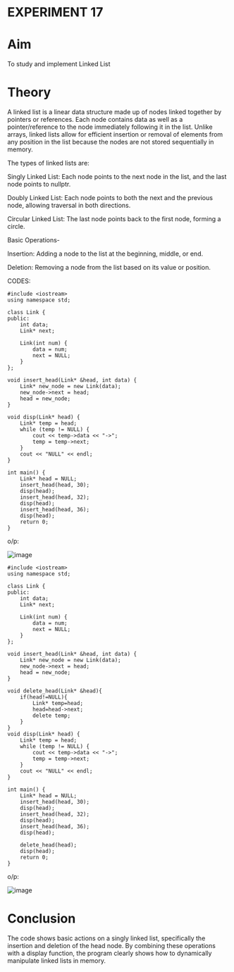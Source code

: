 # EXPERIMENT 17
# Aim 
To study and implement Linked List
# Theory
A linked list is a linear data structure made up of nodes linked together by pointers or references. Each node contains data as well as a pointer/reference to the node immediately following it in the list. Unlike arrays, linked lists allow for efficient insertion or removal of elements from any position in the list because the nodes are not stored sequentially in memory.

The types of linked lists are:

Singly Linked List: Each node points to the next node in the list, and the last node points to nullptr.

Doubly Linked List: Each node points to both the next and the previous node, allowing traversal in both directions.

Circular Linked List: The last node points back to the first node, forming a circle.

Basic Operations-

Insertion: Adding a node to the list at the beginning, middle, or end.

Deletion: Removing a node from the list based on its value or position.

CODES:


```
#include <iostream>
using namespace std;

class Link {
public:
    int data;
    Link* next;

    Link(int num) {
        data = num;
        next = NULL;
    }
};

void insert_head(Link* &head, int data) {
    Link* new_node = new Link(data);
    new_node->next = head;
    head = new_node;
}

void disp(Link* head) {
    Link* temp = head;
    while (temp != NULL) {
        cout << temp->data << "->";
        temp = temp->next;
    }
    cout << "NULL" << endl;
}

int main() {
    Link* head = NULL;
    insert_head(head, 30);
    disp(head);
    insert_head(head, 32);
    disp(head);
    insert_head(head, 36);
    disp(head);
    return 0;
}

```
o/p:

![image](https://github.com/user-attachments/assets/edd58846-490d-43d2-9a5c-f9872f0adcfe)


```
#include <iostream>
using namespace std;

class Link {
public:
    int data;
    Link* next;

    Link(int num) {
        data = num;
        next = NULL;
    }
};

void insert_head(Link* &head, int data) {
    Link* new_node = new Link(data);
    new_node->next = head;
    head = new_node;
}

void delete_head(Link* &head){
    if(head!=NULL){
        Link* temp=head;
        head=head->next;
        delete temp;
    }
}
void disp(Link* head) {
    Link* temp = head;
    while (temp != NULL) {
        cout << temp->data << "->";
        temp = temp->next;
    }
    cout << "NULL" << endl;
}

int main() {
    Link* head = NULL;
    insert_head(head, 30);
    disp(head);
    insert_head(head, 32);
    disp(head);
    insert_head(head, 36);
    disp(head);
   
    delete_head(head);
    disp(head);
    return 0;
}
```
o/p:

![image](https://github.com/user-attachments/assets/9252861d-5774-46b1-bd46-7e772eb5f0d9)

# Conclusion
The code shows basic actions on a singly linked list, specifically the insertion and deletion of the head node. By combining these operations with a display function, the program clearly shows how to dynamically manipulate linked lists in memory.
